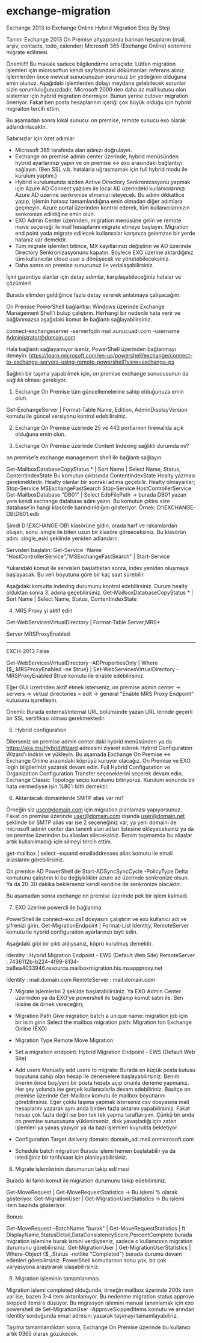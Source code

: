 # exchange-migration
Exchange 2013 to Exchange Online Hybrid Migration Step By Step

Tanım: Exchange 2013 On Premise altyapısında barınan hesapların (mail, arşiv, contacts, todo, calender) Microsoft 365 (Exchange Online) sistemine migrate edilmesi.

Önemli!!! Bu makale sadece bilgilendirme amaçlıdır. Lütfen migration işlemleri için microsoftun kendi sayfasındaki dökümanları referans alınız. İşlemlerden önce mevcut sunucunuzun sorunsuz bir yedeğinin olduğuna emin olunuz. Aşağıdaki işlemlerden dolayı meydana gelebilecek sorunlar sizin sorumluluğunuzdadır. Microsoft 2000 den daha az mail kutusu olan sistemler için hybrid migration önermiyor. Bunun yerine cutover migration öneriyor. Fakat ben posta hesaplarının içeriği çok büyük olduğu için hybrid migraiton tercih ettim.

Bu aşamadan sonra lokal sunucu: on premise, remote sunucu exo olarak adlandırılacaktır.

Sabırsızlar için özet adımlar

- Microsoft 365 tarafında alan adınızı doğrulayın.
- Exchange on premise admin center üzerinde, hybrid menüsünden hybrid ayarlarınızı yapın ve on premise <-> exo arasındaki bağlantıyı sağlayın. (Ben SSL v.b. hatalarla uğraşmamak için full hybrid modu ile kurulum yaptım.)
- Hybrid kurulumunda sizden Active Directory Senkronizasyonu yapmak için Azure AD Connect yazılımı ile local AD üzerindeki kullanıcılarınızı Azure AD üzerine senkronize etmenizi isteyecek. Bu adımı dikkatlice yapıp, işlemin hatasız tamamlandığına emin olmadan diğer adımlara geçmeyin. Azure portal üzerinden kontrol ederek, tüm kullanıcılarınızın senkronize edildiğine emin olun.
- EXO Admin Center üzerinden, migration menüsüne gelin ve remote move seçeneği ile mail hesaplarını migrate etmeye başlayın. Migration end point yada migrate edilecek kullanıcılar karşınıza gelemzse bir yerde hatanız var demektir.
- Tüm migrate işlemleri bitince, MX kayıtlarınızı değiştirin ve AD üzerinde Directory Senkronizasyonunu kapatın. Böylece EXO üzerine aktardığınız tüm kullanıcılar cloud user a dönüşecek ve yönetebileceksiniz.
- Daha sonra on premise sunucunuz ile vedalaşabilirsiniz.

İşini garantiye alanlar için detay adımlar, karşılaşabileceğiniz hatalar ve çözümleri

Burada elimden geldiğince fazla detay vererek anlatmaya çalışacağım.

On Premise PowerShell bağlantısı: Windows üzerinde Exchange Management Shell'i bulup çalıştırın. Herhangi bir nedenle hata verir ve bağlanmazsa aşağıdaki komut ile bağlantı sağlayabilirsiniz.

connect-exchangeserver -serverfqdn mail.sunucuadi.com -username Administrator@domain.com

Hala bağlantı sağlayamıyor iseniz, PowerShell üzerinden bağlanmayı deneyin: https://learn.microsoft.com/en-us/powershell/exchange/connect-to-exchange-servers-using-remote-powershell?view=exchange-ps

Sağlıklı bir taşıma yapabilmek için, on premise exchange sunucusunun da sağlıklı olması gerekiyor. 

1) Exchange On Premise tüm güncellemelerine sahip olduğunuza emin olun.

Get-ExchangeServer | Format-Table Name, Edition, AdminDisplayVersion komutu ile güncel versiyonu kontrol edebilirsiniz.

2) Exchange On Premise üzerinde 25 ve 443 portlarının firewallda açık olduğuna emin olun.

3) Exchange On Premise üzerinde Content Indexing sağlıklı durumda mı?

on premise'e exchange management shell ile bağlantı sağlayın

Get-MailboxDatabaseCopyStatus * | Sort Name | Select Name, Status, ContentIndexState
Bu komutun çıktısında ContentIndexState Healty yazması gerekmektedir.
Healty olanlar bir sonraki adıma geçebilir. Healty olmayanlar;
Stop-Service MSExchangeFastSearch
Stop-Service HostControllerService
Get-MailboxDatabase "DB01" | Select EdbFilePath -> burada DB01 yazan yere kendi exchange database adını yazın. Bu komutun çıktısı size database'in hangi klasörde barındırıldığını gösteriyor.
Örnek: D:\EXCHANGE-DB\DB01.edb

Şimdi D:\EXCHANGE-DB\ klasörüne gidin, orada harf ve rakamlardan oluşan, sonu .single ile biten uzun bir klasöre göreeceksiniz. Bu klasörün adını .single_eski şeklinde yeniden adlandırın.

Servisleri başlatın: Get-Service -Name "HostControllerService","MSExchangeFastSearch" | Start-Service

Yukarıdaki komut ile servisleri başlattıktan sonra, index yeniden oluşmaya başlayacak. Bu veri boyutuna göre bir kaç saat sürebilir. 

Aşağıdaki komutta indexing durumunu kontrol edebilirsiniz. Durum healty olduktan sonra 3. adıma geçebilirsiniz.
Get-MailboxDatabaseCopyStatus * | Sort Name | Select Name, Status, ContentIndexState

4) MRS Proxy yi aktif edin

Get-WebServicesVirtualDirectory | Format-Table Server,MRS*

Server    MRSProxyEnabled
------    ---------------
EXCH-2013           False

Get-WebServicesVirtualDirectory -ADPropertiesOnly | Where {$_.MRSProxyEnabled -ne $true} | Set-WebServicesVirtualDirectory -MRSProxyEnabled $true komutu ile enable edebilirsiniz.

Eğer GUI üzerinden aktif etmek isterseniz, on premise admin center -> servers -> virtual directories > edit -> general  "Enable MRS Proxy Endpoint" kutusunu işaretleyin.

Önemli: Burada external/internal URL bölümünde yazan URL lerinde geçerli bir SSL sertifikası olması gerekmektedir.

5) Hybrid configuration

Dilerseniz on premise admin center daki hybrid menüsünden ya da https://aka.ms/HybridWizard adreesini ziyaret ederek Hybrid Configuration Wizard'ı indirin ve yükleyin. Bu aşamada Exchange On Premise <-> Exchange Online arasındaki köprüyü kuruyor olacağız.
On Premise ve EXO login bilgilerinizi yazarak devam edin. 
Full Hybrid Configuration ve Organization Configuration Transfer seçeneklerini seçerek devam edin.
Exchange Classic Topology seçip kurulumu bitiriyoruz. 
Kurulum sonunda bir hata vermediyse işin %80'i bitti demektir.

6) Aktarılacak domainlerde SMTP alias var mı?

Örneğin siz user@domain.com için migration planlaması yapıyorsunuz. Fakat on premise üzerinde user@domain.com dışında user@domain.net şeklinde bir SMTP alias var ise 2 seçeneğiniz var, ya yeni domaini de microsoft admin center dan tanımlı alan adları listesine ekleyeceksiniz ya da on premise üzerinden bu aliasları sileceksiniz. Benim taşımamda bu aliaslar artık kullanılmadığı için silmeyi tercih ettim.

get-mailbox | select -expand emailaddresses alias komutu ile email aliaslarını görebilirsiniz.

On premise AD PowerShell de Start-ADSyncSyncCycle -PolicyType Delta komutunu çalıştırın ki bu değişiklikler azure ad üzerinde senkronize olsun. Ya da 20-30 dakika beklerseniz kendi kendine de senkronize olacaktır.

Bu aşamadan sonra exchange on premise üzerinde pek bir işlem kalmadı.

7) EXO üzerine powercli ile bağlanma

PowerShell ile connect-exo.ps1 dosyasını çalıştırın ve exo kullanıcı adı ve şifrenizi girin.
Get-MigrationEndpoint | Format-List Identity, RemoteServer komutu ile hybrid configuration ayarlarınızı teyit edin. 

Aşağıdaki gibi bir çıktı aldıysanız, köprü kurulmuş demektir.

Identity     : Hybrid Migration Endpoint - EWS (Default Web Site)
RemoteServer : 7436112b-b224-4f99-8134-ba8ea4033946.resource.mailboxmigration.his.msappproxy.net

Identity     : mail.domain.com
RemoteServer : mail.domain.com

7) Migrate işlemlerini 2 şekilde başlatabilirsiniz. Ya EXO Admin Center üzerinden ya da EXO'ye powershell ile bağlanıp komut satırı ile. 
Ben ikisine de örnek vereceğim;

- Migration Path
Give migration batch a unique name: migration job için bir isim girin
Select the mailbox migration path: Migration ton Exchange Online (EXO)

- Migration Type
Remote Move Migration

- Set a migration endpoint: Hybrid Migration Endpoint - EWS (Default Web Site)

- Add users
Manually add users to migrate: Burada en küçük posta kutusu boyutuna sahip olan hesap ile denemelere başlayabilirsiniz. Benim önerim önce boş/yeni bir posta hesabı açıp onunla deneme yapmanız. Her şey yolunda ise gerçek kullanıcılarla devam edebiliriniz. Basitçe on premise üzerinde Get-Mailbox komutu ile mailbox boyutlarını görebilirsiniz. Eğer çoklu taşıma yapmak isterseniz csv dosyasına mail hesaplarını yazarak aynı anda birden fazla aktarım yapabilirsiniz. Fakat hesap çok fazla değil ise ben tek tek yapma taraftarıyım. Çünkü bir anda on premise sunucusuna yüklenirseniz, disk yavaşladığı için zaten işlemleri ya yavaş yapıyor ya da bazı işlemleri kuyrukta bekletiyor.

- Configuration
Target delivery domain: domain_adi.mail.onmicrosoft.com

- Schedule batch migration
Burada işlemi hemen başlatabilir ya da istediğiniz bir tarih/saat için planlayabilirsiniz.

8) Migrate işlemlerinin durumunun takip edilmesi

Burada iki farklı komut ile migration durumunu takip edebilirsiniz.

Get-MoveRequest | Get-MoveRequestStatistics -> Bu işlemi % olarak gösteriyor.
Get-MigrationUser | Get-MigrationUserStatistics -> Bu işlemi item bazında gösteriyor.

Bonus:

Get-MoveRequest –BatchName "burak" | Get-MoveRequestStatistics | ft DisplayName,StatusDetail,DataConsistencyScore,PercentComplete burada migration işlemine burak ismini verdiyseniz, sadece o kullanıcının migration durumunu görebilirsiniz.
Get-MigrationUser | Get-MigrationUserStatistics | Where-Object {$_.Status -notlike "Completed"} burada durumu devam edenleri görebilirsiniz. PowerShell komutlarının sonu yok, bir çok varyasyona araştırarak ulaşabilirsiniz.

9) Migration işleminin tamamlanması.

Migration işlemi completed olduğunda, örneğin mailbox üzerinde 200k item var ise, bazen 3-4 item aktarılamıyor. Bu nedenme migration status approve skipped items'e düşüyor. Bu migrasyon işlemini manual tanımlamak için exo powershell de Set-MigrationUser -ApproveSkippedItems komutu ve arından Identity sorduğunda email adresini yazarak taşımayı tamamlayabiliriz.

Taşıma tamamlandıktan sonra, Exchange On Premise üzerinde bu kullanıcı artık 0365 olarak gözükecek.







